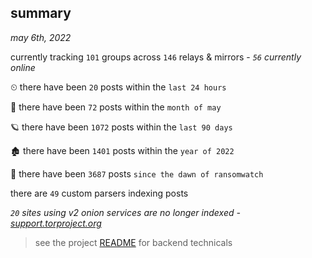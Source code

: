 
## summary
_may 6th, 2022_

currently tracking `101` groups across `146` relays & mirrors - _`56` currently online_

⏲ there have been `20` posts within the `last 24 hours`

🦈 there have been `72` posts within the `month of may`

🪐 there have been `1072` posts within the `last 90 days`

🏚 there have been `1401` posts within the `year of 2022`

🦕 there have been `3687` posts `since the dawn of ransomwatch`

there are `49` custom parsers indexing posts

_`20` sites using v2 onion services are no longer indexed - [support.torproject.org](https://support.torproject.org/onionservices/v2-deprecation/)_

> see the project [README](https://github.com/thetanz/ransomwatch#ransomwatch--) for backend technicals
